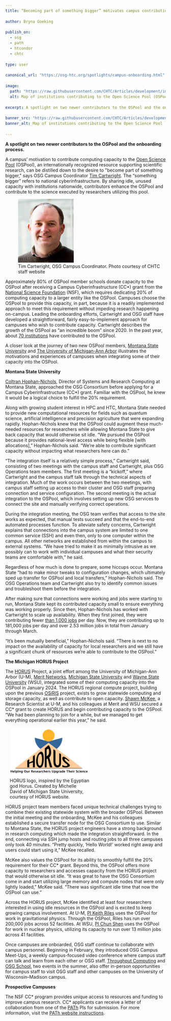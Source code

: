 ```yaml
---
title: “Becoming part of something bigger” motivates campus contributions to the OSPool

author: Bryna Goeking

publish_on:
  - osg
  - path
  - htcondor
  - chtc 
  
type: user

canonical_url: "https://osg-htc.org/spotlights/campus-onboarding.html"

image:
  path: "https://raw.githubusercontent.com/CHTC/Articles/development/images/ospool-con-map.png"
  alt: Map of institutions contributing to the Open Science Pool (OSPool). 
  
excerpt: A spotlight on two newer contributors to the OSPool and the onboarding process.

banner_src: "https://raw.githubusercontent.com/CHTC/Articles/development/images/ospool-con-map.png"
banner_alt: Map of institutions contributing to the Open Science Pool (OSPool). 

---
```


**A spotlight on two newer contributors to the OSPool and the onboarding process.**

A campus’ motivation to contribute computing capacity to the [Open Science Pool](https://osg-htc.org/services/open_science_pool.html) (OSPool), 
an internationally recognized resource supporting scientific research, can be distilled down to the desire to "become part of something bigger," 
says OSG Campus Coordinator [Tim Cartwright](https://www.cs.wisc.edu/staff/cartwright-tim-2/). The “something bigger” refers to national cyberinfrastructure. 
By sharing idle, unused capacity with institutions nationwide, contributors enhance the OSPool and contribute to the science executed by researchers
utilizing this pool.


<figure class="figure float-end" style="margin-right: 1em">
  <img src='https://raw.githubusercontent.com/CHTC/Articles/development/images/cartwright-headshot.jpeg' height="200" width="175" class="figure-img img-fluid rounded" alt="Tim Cartwright, OSG Campus Coordinator.">
  <figcaption class="figure-caption">Tim Cartwright, OSG Campus Coordinator. Photo courtesy of CHTC staff website
<br/></figcaption>
</figure>


Approximately 80% of OSPool member schools donate capacity to the OSPool after receiving a Campus Cyberinfrastructure (CC*) grant from the
[National Science Foundation](https://new.nsf.gov/funding/opportunities/campus-cyberinfrastructure-cc) (NSF), which requires dedicating 20% of 
computing capacity to a larger entity like the OSPool. Campuses choose the OSPool to provide this capacity, in part, because it is a readily implemented 
approach to meet this requirement without impeding research happening on-campus. Leading the onboarding efforts, Cartwright and OSG staff have developed
a straightforward, fairly easy-to-implement approach for campuses who wish to contribute capacity. Cartwright describes the growth of the OSPool as “an 
incredible boom” since 2020. In the past year, about [70 institutions](https://osg-htc.org/services/open_science_pool/institutions) have contributed to the OSPool.

A closer look at the journey of two new OSPool members, [Montana State University](https://www.montana.edu/) and  [The University of Michigan-Ann Arbor](https://umich.edu/) 
illustrates the motivations and experiences of campuses when integrating some of their capacity into the OSPool.

**Montana State University**

[Coltran Hophan-Nichols](https://www.montana.edu/uit/rci/people/), Director of Systems and Research Computing at Montana State, approached the OSG Consortium before 
applying for a Campus Cyberinfrastructure (CC*) grant. Familiar with the OSPool, he knew it would be a logical choice to fulfill the 20% requirement.

Along with growing student interest in HPC and HTC, Montana State needed to provide new computational resources for fields such as quantum science, artificial 
intelligence and precision agriculture that were expanding rapidly. Hophan-Nichols knew that the OSPool could augment these much-needed resources for researchers 
while allowing Montana State to give back capacity that would otherwise sit idle. “We pursued the OSPool because it provides national-level access while being flexible
[with allocations],” Hophan-Nichols said. “We’re able to contribute significant capacity without impacting what researchers here can do.”

“The integration itself is a relatively simple process,” Cartwright said, consisting of two meetings with the campus staff and Cartwright, plus OSG Operations team 
members. The first meeting is a “kickoff,” where Cartwright and the campus staff talk through the technical aspects of integration. Much of the work occurs between
the two meetings, with campus staff setting up access to their cluster and OSG staff preparing connection and service configuration. The second meeting is the actual
integration to the OSPool, which involves setting up new OSG services to connect the site and manually verifying correct operations.

During the integration meeting, the OSG team verifies that access to the site works as expected, that manual tests succeed and that the end-to-end automated 
processes function. To alleviate safety concerns, Cartwright explains that connections into the campus system are limited to one common service (SSH) and even 
then, only to one computer within the campus. All other networks are established from within the campus to external systems. “We have tried to make it as 
minimally intrusive as we possibly can to work with individual campuses and what their security teams are comfortable with,” he said.

Regardless of how much is done to prepare, some hiccups occur. Montana State “had to make minor tweaks to configuration changes, which ultimately sped up transfer 
for OSPool and local transfers,” Hophan-Nichols said. The OSG Operations team and Cartwright also try to identify common issues and troubleshoot them before the integration.

After making sure that connections were working and jobs were starting to run, Montana State kept its contributed capacity small to ensure everything was 
working properly. Since then, Hophan-Nichols has worked with Cartwright to scale up availability. When they first joined, they were contributing fewer
[than 1,000 jobs](https://gracc.opensciencegrid.org/d/uZoiT7FVz/open-science-pool?from=now-90d&to=now&var-interval=$__auto_interval_interval&var-project=All&var-institution=All&var-Filter=OIM_Facility%7C!%3D%7CLangston%20University&var-Filter=OIM_Facility%7C%3D%7CMontana%20State%20University) 
per day. Now, they are contributing up to 181,000 jobs per day and over 2.53 million jobs in total from January through March.

“It’s been mutually beneficial,” Hophan-Nichols said. “There is next to no impact on the availability of capacity for local researchers and we still
have a significant chunk of resources we’re able to contribute to the OSPool.”

**The Michigan HORUS Project**

The [HORUS](https://horus-ci.org/) Project, a joint effort among the University of Michigan-Ann Arbor (U-M), [Merit Networks](https://www.merit.edu/),
[Michigan State University](https://msu.edu/) and [Wayne State University](https://wayne.edu/) (WSU), integrated some of their computing capacity into 
the OSPool in January 2024. The HORUS regional compute project, building upon the previous [OSiRIS](https://www.osris.org/) project, exists to grow statewide 
computing and storage capacity, as well as contribute to open capacity. [Shawn McKee](https://micde.umich.edu/member/shawn-mckee/), a Research Scientist at U-M, 
and his colleagues at Merit and WSU secured a CC* grant to create HORUS and begin contributing capacity to the OSPool. “We had been planning to join for a while, 
but we managed to get everything operational earlier this year,” he said.

 <figure class="figure float-end" style="margin-left: 1em; width: 250px;">
  <img src="https://raw.githubusercontent.com/CHTC/Articles/development/images/horus-logo.png" class="figure-img img-fluid rounded" alt="HORUS logo." width="250px">
  <figcaption class="figure-caption">HORUS logo, inspired by the Egyptian god Horus. Created by Michelle David of Michigan State University, courtesy of HORUS website. <br/></figcaption>
</figure>

HORUS project team members faced unique technical challenges trying to combine their existing statewide system with the broader OSPool. Between the initial meeting 
and the onboarding, McKee and his colleagues established a secure transfer node for the OSG Consortium to use. Similar to Montana State, the HORUS project engineers
have a strong background in research computing which made the integration straightforward. In the end, connecting via SSH jump hosts and routing jobs to all three 
campuses only took 40 minutes. “Pretty quickly, ‘Hello World!’ worked right away and users could start using it,” McKee recalled.

McKee also values the OSPool for its ability to smoothly fulfill the 20% requirement for their CC* grant. Beyond this, the OSPool offers more capacity to researchers 
and accesses capacity from the HORUS project that would otherwise sit idle. “It was great to have the OSG Consortium come in and start utilizing large memory and 
compute nodes that were only lightly loaded,” McKee said. “There was significant idle time that now the OSPool can use.”

Across the HORUS project, McKee identified at least four researchers interested in using idle resources in the OSPool and is excited to keep growing campus involvement. 
At U-M, [PI Keith Riles](https://osg-htc.org/projects.html?project=Michigan_Riles) uses the OSPool for work in gravitational physics. Through the OSPool, Riles has 
run over 200,000 jobs across 52 facilities. At WSU, [PI Chun Shen](https://osg-htc.org/projects.html?project=WSU_3DHydro) uses the OSPool for work in nuclear physics,
utilizing its capacity to run over 13 million jobs across 41 facilities.

Once campuses are onboarded, OSG staff continue to collaborate with campus personnel. Beginning in February, they introduced OSG Campus Meet-Ups, a weekly 
campus-focused video conference where campus staff can talk and learn from each other or OSG staff. [Throughput Computing](https://chtc.cs.wisc.edu/events/2024/01/throughput-computing-2024)
and [OSG School](https://osg-htc.org/school-2024/), two events in the summer, also offer in-person opportunities for campus staff to visit OSG staff and other campuses on the University of Wisconsin–Madison campus.

**Prospective Campuses**

The NSF CC* program provides unique access to resources and funding to improve campus research. CC* applicants can receive a letter of collaboration from one 
of the [PATh](https://path-cc.io/) PIs for submission. For more information, 
visit the [PATh website instructions](https://path-cc.io/services/research-computing/#let-the-path-team-help-with-your-proposal).

